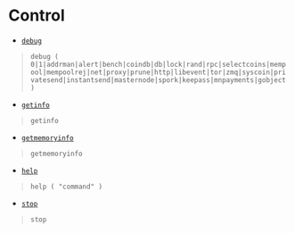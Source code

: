 # Control
* [`debug`](debug.md)
> `debug ( 0|1|addrman|alert|bench|coindb|db|lock|rand|rpc|selectcoins|mempool|mempoolrej|net|proxy|prune|http|libevent|tor|zmq|syscoin|privatesend|instantsend|masternode|spork|keepass|mnpayments|gobject )`

* [`getinfo`](getinfo.md)
> `getinfo`

* [`getmemoryinfo`](getmemoryinfo.md)
> `getmemoryinfo`

* [`help`](help.md)
> `help ( "command" )`

* [`stop`](stop.md)
> `stop`

